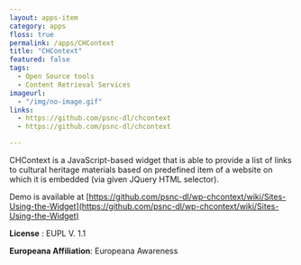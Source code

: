 ```yaml
---
layout: apps-item
category: apps
floss: true
permalink: /apps/CHContext
title: "CHContext"
featured: false
tags:
  - Open Source tools
  - Content Retrieval Services
imageurl:
  - "/img/no-image.gif"
links:
  - https://github.com/psnc-dl/chcontext
  - https://github.com/psnc-dl/chcontext

---
```

CHContext is a JavaScript-based widget that is able to provide a list of links to cultural heritage materials based on predefined item of a website on which it is embedded (via given JQuery HTML selector).

Demo is available at [https://github.com/psnc-dl/wp-chcontext/wiki/Sites-Using-the-Widget](https://github.com/psnc-dl/wp-chcontext/wiki/Sites-Using-the-Widget)


**License** : EUPL V. 1.1

**Europeana Affiliation**: Europeana Awareness
